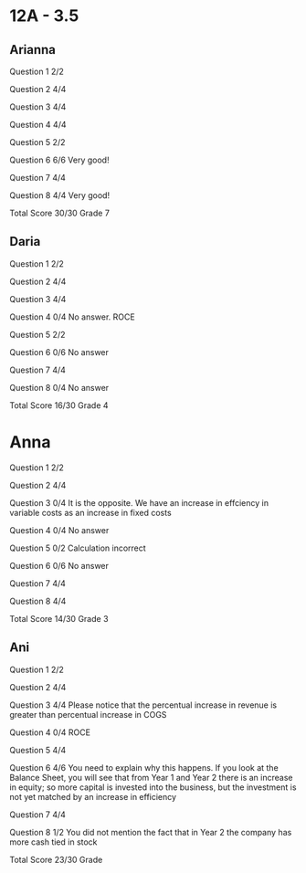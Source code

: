 # 12A - 3.5

## Arianna

Question 1      2/2

Question 2      4/4

Question 3      4/4

Question 4      4/4

Question 5      2/2

Question 6      6/6
                Very good!

Question 7      4/4

Question 8      4/4
                Very good!

Total Score     30/30 Grade 7

## Daria

Question 1      2/2

Question 2      4/4

Question 3      4/4

Question 4      0/4
                No answer. ROCE

Question 5      2/2


Question 6      0/6
                No answer

Question 7      4/4

Question 8      0/4
                No answer

Total Score     16/30 Grade 4

# Anna

Question 1      2/2

Question 2      4/4

Question 3      0/4
                It is the opposite. We have an increase in effciency in variable costs
                as an increase in fixed costs

Question 4      0/4
                No answer

Question 5      0/2
                Calculation incorrect

Question 6      0/6
                No answer

Question 7      4/4

Question 8      4/4

Total Score     14/30 Grade 3

## Ani

Question 1      2/2

Question 2      4/4

Question 3      4/4
                Please notice that the percentual increase in revenue is greater than percentual increase
                in COGS

Question 4      0/4
                ROCE

Question 5      4/4

Question 6      4/6
                You need to explain why this happens.
                If you look at the Balance Sheet, you will see that from Year 1 and Year 2 there is an
                increase in equity; so more capital is invested into the business, but the investment is not
                yet matched by an increase in efficiency

Question 7      4/4

Question 8      1/2
                You did not mention the fact that in Year 2 the company has more cash tied in stock

Total Score     23/30 Grade 
